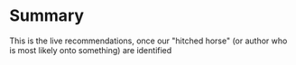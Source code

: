 # Summary
This is the live recommendations, once our "hitched horse" (or author who is most likely onto something) are identified
